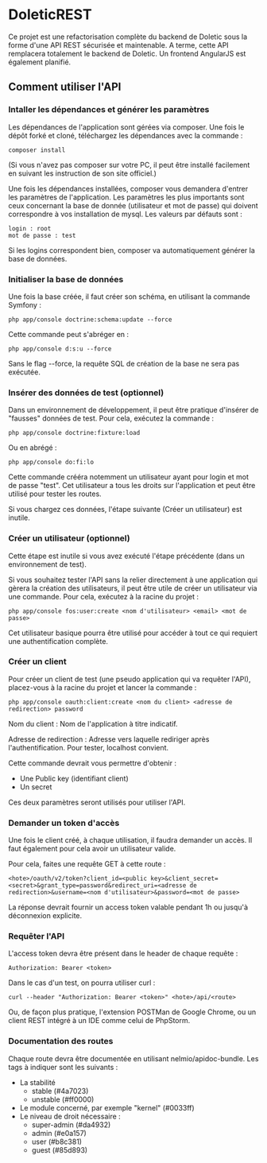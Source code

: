 DoleticREST
=========

Ce projet est une refactorisation complète du backend de Doletic sous la forme d'une API REST sécurisée et maintenable. A terme, cette API remplacera totalement le backend de Doletic. Un frontend AngularJS est également planifié.

## Comment utiliser l'API

### Intaller les dépendances et générer les paramètres

Les dépendances de l'application sont gérées via composer. Une fois le dépôt forké et cloné, téléchargez les dépendances avec la commande :

```
composer install
```

(Si vous n'avez pas composer sur votre PC, il peut être installé facilement en suivant les instruction de son site officiel.)

Une fois les dépendances installées, composer vous demandera d'entrer les paramètres de l'application. Les paramètres les plus importants sont ceux concernant la base de donnée (utilisateur et mot de passe) qui doivent correspondre à vos installation de mysql. Les valeurs par défauts sont :

```
login : root
mot de passe : test
```

Si les logins correspondent bien, composer va automatiquement générer la base de données.

### Initialiser la base de données

Une fois la base créée, il faut créer son schéma, en utilisant la commande Symfony :

```
php app/console doctrine:schema:update --force
```

Cette commande peut s'abréger en :

```
php app/console d:s:u --force
```

Sans le flag --force, la requête SQL de création de la base ne sera pas exécutée.


### Insérer des données de test (optionnel)

Dans un environnement de développement, il peut être pratique d'insérer de "fausses" données de test. Pour cela, exécutez la commande :

```
php app/console doctrine:fixture:load
```

Ou en abrégé :

```
php app/console do:fi:lo
```

Cette commande crééra notemment un utilisateur ayant pour login et mot de passe "test". Cet utilisateur a tous les droits sur l'application et peut être utilisé pour tester les routes.

Si vous chargez ces données, l'étape suivante (Créer un utilisateur) est inutile.



### Créer un utilisateur (optionnel)

Cette étape est inutile si vous avez exécuté l'étape précédente (dans un environnement de test).

Si vous souhaitez tester l'API sans la relier directement à une application qui gèrera la création des utilisateurs, il peut être utile de créer un utilisateur via une commande. Pour cela, exécutez à la racine du projet :

```
php app/console fos:user:create <nom d'utilisateur> <email> <mot de passe>
```

Cet utilisateur basique pourra être utilisé pour accéder à tout ce qui requiert une authentification complète.

### Créer un client
Pour créer un client de test (une pseudo application qui va requêter l'API), placez-vous à la racine du projet et lancer la commande :

```
php app/console oauth:client:create <nom du client> <adresse de redirection> password
```

Nom du client : Nom de l'application à titre indicatif.

Adresse de redirection :  Adresse vers laquelle rediriger après l'authentification. Pour tester, localhost convient.

Cette commande devrait vous permettre d'obtenir :

+ Une Public key (identifiant client)
+ Un secret

Ces deux paramètres seront utilisés pour utiliser l'API.


### Demander un token d'accès

Une fois le client créé, à chaque utilisation, il faudra demander un accès. Il faut également pour cela avoir un utilisateur valide.

Pour cela, faites une requête GET à cette route :

```
<hote>/oauth/v2/token?client_id=<public key>&client_secret=<secret>&grant_type=password&redirect_uri=<adresse de redirection>&username=<nom d'utilisateur>&password=<mot de passe>
```

La réponse devrait fournir un access token valable pendant 1h ou jusqu'à déconnexion explicite.


### Requêter l'API

L'access token devra être présent dans le header de chaque requête :

```
Authorization: Bearer <token>
```

Dans le cas d'un test, on pourra utiliser curl :

```
curl --header "Authorization: Bearer <token>" <hote>/api/<route>
```

Ou, de façon plus pratique, l'extension POSTMan de Google Chrome, ou un client REST intégré à un IDE comme celui de PhpStorm.


### Documentation des routes

Chaque route devra être documentée en utilisant nelmio/apidoc-bundle. Les tags à indiquer sont les suivants :
- La stabilité
    + stable (#4a7023)
    + unstable (#ff0000)
- Le module concerné, par exemple "kernel" (#0033ff)
- Le niveau de droit nécessaire :
    + super-admin (#da4932)
    + admin (#e0a157)
    + user (#b8c381)
    + guest (#85d893)